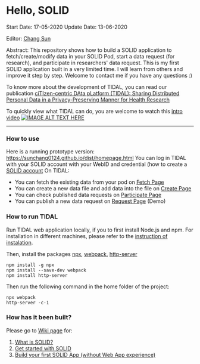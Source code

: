 # Hello, SOLID

Start Date: 17-05-2020
Update Date: 13-06-2020

Editor: [Chang Sun](chang.sun@maastrichtuniversity.nl)

Abstract: This repository shows how to build a SOLID application to fetch/create/modify data in your SOLID Pod, start a data request (for research), and participate in researchers' data request. This is my first SOLID application built in a very limited time. I will learn from others and improve it step by step. Welcome to contact me if you have any questions :)

To know more about the development of TIDAL, you can read our publication [ciTIzen-centric DAta pLatform (TIDAL): Sharing Distributed Personal Data in a Privacy-Preserving Manner for Health Research](http://www.semantic-web-journal.net/content/citizen-centric-data-platform-tidal-sharing-distributed-personal-data-privacy-preserving)

To quickly view what TIDAL can do, you are welcome to watch this [intro video](https://youtu.be/SqWcfNMfAcg)
[![IMAGE ALT TEXT HERE](https://img.youtube.com/vi/SqWcfNMfAcg/0.jpg)](https://youtu.be/SqWcfNMfAcg)

***
### How to use ###
Here is a running prototype version: https://sunchang0124.github.io/dist/homepage.html 
You can log in TIDAL with your SOLID account with your WebID and credential (how to create a [SOLID account](https://solidproject.org/developers/tutorials/getting-started#existing-provider)
On TIDAL: 
* You can fetch the existing data from your pod on [Fetch Page](https://sunchang0124.github.io/dist/fetch.html)
* You can create a new data file and add data into the file on [Create Page](https://sunchang0124.github.io/dist/create.html)
* You can check published data requests on [Participate Page](https://sunchang0124.github.io/dist/participate.html)
* You can publish a new data request on [Request Page](https://sunchang0124.github.io/dist/request.html) (Demo)

### How to run TIDAL ###
Run TIDAL web application locally, if you to first install Node.js and npm. For installation in different machines, please refer to the [instruction of instalation](https://docs.npmjs.com/downloading-and-installing-node-js-and-npm). 

Then, install the packages [npx](https://www.npmjs.com/package/npx), [webpack](https://webpack.js.org/guides/installation/), [http-server](https://www.npmjs.com/package/http-server)
```
npm install -g npx
npm install --save-dev webpack
npm install http-server
```

Then run the following command in the home folder of the project:
```
npx webpack                                                    
http-server -c-1
```

<!--
### How does it look like? ###
You can try the [SOLID App](https://sunchang0124.github.io/dist/homepage.html) by yourself. The following functions are implemented in my Solid app so far. You can watch [this video](https://youtu.be/oVFDoKmbpUg) to get the first impression.

You can also jump to the function which you are interested in particular:
1. [Introduction](https://youtu.be/oVFDoKmbpUg)
2. [Login with your Solid account](https://www.youtube.com/watch?v=oVFDoKmbpUg&t=2m21s)
3. [Fetch public data from Solid Pod](https://www.youtube.com/watch?v=oVFDoKmbpUg&t=4m19s)
4. [Fetch private data from Solid Pod](https://www.youtube.com/watch?v=oVFDoKmbpUg&t=6m52s)
5. [Create new data files to Solid Pod](https://www.youtube.com/watch?v=oVFDoKmbpUg&t=8m50s)
6. [Start a data request](https://www.youtube.com/watch?v=oVFDoKmbpUg&t=11m03s)
7. [Provide data to a request from Solid Pod](https://www.youtube.com/watch?v=oVFDoKmbpUg&t=17m50s)
8. [Analyze requested data in regular analysis setting](https://www.youtube.com/watch?v=oVFDoKmbpUg&t=23m01s)
9. [Participate in a privacy-preserving data request](https://www.youtube.com/watch?v=oVFDoKmbpUg&t=24m44s) 
10. [Analysis in the privacy-preserving data request](https://www.youtube.com/watch?v=oVFDoKmbpUg&t=27m50s)
-->

### How has it been built? ###
Please go to [Wiki page](https://github.com/sunchang0124/sunchang0124.github.io/wiki) for: 
1. [What is SOLID?](https://github.com/sunchang0124/sunchang0124.github.io/wiki/1.-About-SOLID)
2. [Get started with SOLID](https://github.com/sunchang0124/sunchang0124.github.io/wiki/2.-Get-Started)
3. [Build your first SOLID App (without Web App experience)](https://github.com/sunchang0124/sunchang0124.github.io/wiki/3.-Background-Learning)
